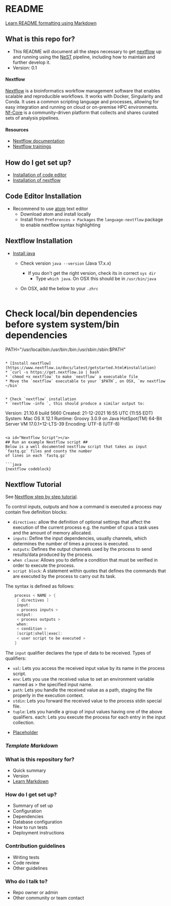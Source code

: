 # README #

[Learn README formatting using Markdown](https://bitbucket.org/tutorials/markdowndemo)

## What is this repo for? ##

* This README will document all the steps necessary to get [nextflow](https://www.nextflow.io/docs/latest/index.html)
up and running using the [NeST](https://github.com/CDCgov/NeST) pipeline, including how to maintain and further
develop it.
* Version: 0.1

#### Nextflow ####

[Nextflow](https://www.nextflow.io/docs/latest/index.html) is a bioinformatics workflow management software that enables scalable and reproducible workflows. It works with Docker, Singularity and Conda. It uses a common scripting language and processes, allowing for easy integration and running on cloud or on-premise HPC environments. [Nf-Core](https://nf-co.re) is a community-driven platform that collects and shares curated sets of analysis pipelines.

#### Resources ####
* [Nextflow documentation](https://www.nextflow.io/docs/latest/basic.html)
* [Nextflow trainings ](https://nf-co.re/usage/nextflow)

## How do I get set up? ##
* [Installation of code editor](#Code_Editor)
* [Installation of nextflow ](#Nextflow)

<a id="Code_Editor"></a>
## Code Editor Installation ##
* Recommend to use [atom](https://atom.io) text editor
  * Download atom and install locally
  * Install from `Preferences > Packages` the `language-nextflow` package to enable nextflow syntax highlighting

<a id="Nextflow"></a>
## Nextflow Installation ##

* [Install java](https://www.oracle.com/java/technologies/downloads/)
  * Check version `java --version` (Java 17.x.x)
    * If you don't get the right version, check its in correct `sys dir`
      * Type `which java`. On OSX this should be in `/usr/bin/java`

  * On OSX, add the below to your `.zhrc`  

  ```bash
# Check local/bin dependencies before system system/bin dependencies
PATH="/usr/local/bin:/usr/bin:/bin:/usr/sbin:/sbin:$PATH"
  ```

* [Install nextflow](https://www.nextflow.io/docs/latest/getstarted.html#installation)
  * `curl -s https://get.nextflow.io | bash`
  * `chmod +x nextflow` to make `nextflow` a executable file  
  * Move the `nextflow` executable to your `$PATH`, on OSX, `mv nextflow ~/bin`


* Check `nextflow` installation
  * `nextflow -info `, this should produce a similar output to:

  ```
  Version: 21.10.6 build 5660
  Created: 21-12-2021 16:55 UTC (11:55 EDT)
  System: Mac OS X 12.1
  Runtime: Groovy 3.0.9 on Java HotSpot(TM) 64-Bit Server VM 17.0.1+12-LTS-39
  Encoding: UTF-8 (UTF-8)
  ```

<a id="Nextflow Script"></a>
## Run an example Nextflow script ##
Below is a well documented nextflow script that takes as input `fastq.gz` files and counts the number
of lines in each `fastq.gz`

```java
{nextflow codeblock}
```

<a id="Nextflow Processes"></a>
## Nextflow Tutorial ##

See [Nextflow step by step tutorial](https://carpentries-incubator.github.io/workflows-nextflow/).

To control inputs, outputs and how a command is executed a process may contain five definition blocks:

- `directives`: allow the definition of optional settings that affect the execution of the current process e.g. the number of cpus a task uses and the amount of memory allocated.
- `inputs`: Define the input dependencies, usually channels, which determines the number of times a process is executed.
- `outputs`: Defines the output channels used by the process to send results/data produced by the process.
- `when clause`: Allows you to define a condition that must be verified in order to execute the process.
- `script block`: A statement within quotes that defines the commands that are executed by the process to carry out its task.

The syntax is defined as follows:
```java
    process < NAME > {
     [ directives ]        
     input:                
     < process inputs >
     output:               
     < process outputs >
     when:                 
     < condition >
     [script|shell|exec]:  
     < user script to be executed >
    }
```
The `input` qualifier declares the type of data to be received. Types of  qualifiers:

- `val`: Lets you access the received input value by its name in the process script.
- `env`: Lets you use the received value to set an environment variable named as > the specified input name.
- `path`: Lets you handle the received value as a path, staging the file properly in the execution context.
- `stdin`: Lets you forward the received value to the process stdin special file.
- `tuple`: Lets you handle a group of input values having one of the above qualifiers.
each: Lets you execute the process for each entry in the input collection.





* [Placeholder](#Placeholder)
### _Template Markdown_ ###

### What is this repository for? ###

* Quick summary
* Version
* [Learn Markdown](https://bitbucket.org/tutorials/markdowndemo)

### How do I get set up? ###

* Summary of set up
* Configuration
* Dependencies
* Database configuration
* How to run tests
* Deployment instructions

### Contribution guidelines ###

* Writing tests
* Code review
* Other guidelines

### Who do I talk to? ###

* Repo owner or admin
* Other community or team contact
